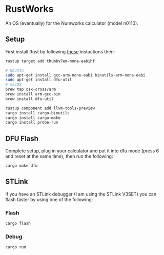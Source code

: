 # RustWorks

An OS (eventually) for the Numworks calculator (model n0110).

## Setup

First install Rust by following [these](https://www.rust-lang.org/tools/install) instuctions then:

```zsh
rustup target add thumbv7em-none-eabihf

# Ubuntu
sudo apt-get install gcc-arm-none-eabi binutils-arm-none-eabi 
sudo apt-get install dfu-util
# macOS
brew tap osx-cross/arm
brew install arm-gcc-bin
brew install dfu-util

rustup component add llvm-tools-preview
cargo install cargo-binutils
cargo install cargo-make
cargo install probe-run
```

## DFU Flash

Complete setup, plug in your calculator and put it into dfu mode (press 6 and reset at the same time), then run the following:

```zsh
cargo make dfu
```

## STLink

If you have an STLink debugger (I am using the STLink V3SET) you can flash faster by using one of the following:

### Flash
```zsh
cargo flash
```

### Debug
```zsh
cargo run
```

